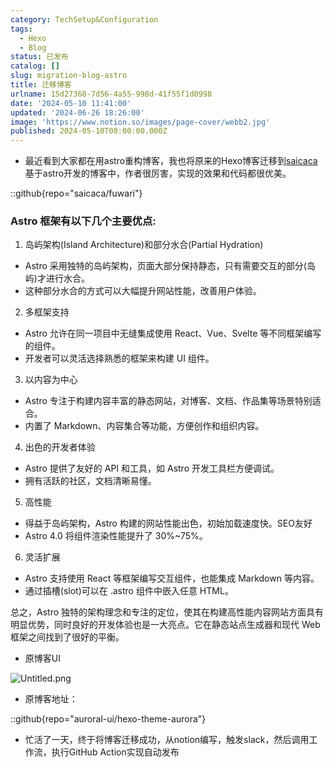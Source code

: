 ```yaml
---
category: TechSetup&Configuration
tags:
  - Hexo
  - Blog
status: 已发布
catalog: []
slug: migration-blog-astro
title: 迁移博客
urlname: 15d27368-7d56-4a55-998d-41f55f1d0998
date: '2024-05-10 11:41:00'
updated: '2024-06-26 18:26:00'
image: 'https://www.notion.so/images/page-cover/webb2.jpg'
published: 2024-05-10T08:00:00.000Z
---
```

- 最近看到大家都在用astro重构博客，我也将原来的Hexo博客迁移到[saicaca](https://github.com/saicaca/fuwari)基于astro开发的博客中，作者很厉害，实现的效果和代码都很优美。

::github{repo="saicaca/fuwari"}


### Astro 框架有以下几个主要优点:



1. 岛屿架构(Island Architecture)和部分水合(Partial Hydration)
- Astro 采用独特的岛屿架构，页面大部分保持静态，只有需要交互的部分(岛屿)才进行水合。
- 这种部分水合的方式可以大幅提升网站性能，改善用户体验。

2. 多框架支持
- Astro 允许在同一项目中无缝集成使用 React、Vue、Svelte 等不同框架编写的组件。
- 开发者可以灵活选择熟悉的框架来构建 UI 组件。

3. 以内容为中心
- Astro 专注于构建内容丰富的静态网站，对博客、文档、作品集等场景特别适合。
- 内置了 Markdown、内容集合等功能，方便创作和组织内容。

4. 出色的开发者体验
- Astro 提供了友好的 API 和工具，如 Astro 开发工具栏方便调试。
- 拥有活跃的社区，文档清晰易懂。

5. 高性能
- 得益于岛屿架构，Astro 构建的网站性能出色，初始加载速度快。SEO友好
- Astro 4.0 将组件渲染性能提升了 30%~75%。

6. 灵活扩展
- Astro 支持使用 React 等框架编写交互组件，也能集成 Markdown 等内容。
- 通过插槽(slot)可以在 .astro 组件中嵌入任意 HTML。

总之，Astro 独特的架构理念和专注的定位，使其在构建高性能内容网站方面具有明显优势，同时良好的开发体验也是一大亮点。它在静态站点生成器和现代 Web 框架之间找到了很好的平衡。

- 原博客UI

![Untitled.png](https://prod-files-secure.s3.us-west-2.amazonaws.com/5d24fe63-e567-4804-86f9-9fdc62e13082/3d59c350-432a-4fb6-a08f-0638fef2026e/Untitled.png?X-Amz-Algorithm=AWS4-HMAC-SHA256&X-Amz-Content-Sha256=UNSIGNED-PAYLOAD&X-Amz-Credential=ASIAZI2LB466XPNI5Q4A%2F20250407%2Fus-west-2%2Fs3%2Faws4_request&X-Amz-Date=20250407T213615Z&X-Amz-Expires=3600&X-Amz-Security-Token=IQoJb3JpZ2luX2VjEO7%2F%2F%2F%2F%2F%2F%2F%2F%2F%2FwEaCXVzLXdlc3QtMiJIMEYCIQDusP0gA4GyazpZWQAyGPKvXlUhzrI%2FLDaUcq8Jsmo3HgIhAPDZHvFeCLt%2B4nF1gwy2hx8G%2F4kf9Q3Qp5nOk%2F3Gg8yRKv8DCGYQABoMNjM3NDIzMTgzODA1Igyt8%2FKbyADNbqCp2GMq3APGCcMNS7OQNSPgz%2BbLzCMcdgmbMLywLdIZF66cowRNXDABtnU6OsWXXMU9c2hcg2qUAGWTKrh3OZG294cwai5EgiMHv%2FnIOMxG2bYTbJ%2Fi%2FduLyORrC66xeHjQ4xFq5Aj5%2B2ToZ7te25E9CZHeKdhCna8tGu68nX6eVN3iG5hZztaEKGaAzX%2Be6ChiCHfwGuy6NDaWRQ0w1t9ZK1CFboBzxF9hhAVJYzFDv0bID6JTrmsdsTRruE89DSXadj3uUZCZ%2B0YZbGX8QPmaNcf8sHsYNo2pElO%2Fwe59tk%2FJ6ZSZXqes%2BEfZJ9JH5rRxXoRe%2Bs%2BNhxkPM3mWQmzMn3uKz0A5G74IpfEAGLr6dbVVolvcXPMLpcehHM0e1uil%2BnW%2Bmy%2FlAzea4CQhiOAJuQ0iTRI03m9FQFkxEJ50l8pFYQ1F%2Bdx7ZSqpPSkm2saMAdAF5%2Fba08eeR14magL9L7lBBphBdxYYlv8zu0xKYUS6JQQ8n48jASe3RFwI%2BoyDrYE0m9S8WfoR70LPORSLfEr%2F8uM9BrqS84sJRwf7vbnzFu%2BKqx9h5TZVWoDBMi1DuGavL%2BTOv9kb0rOZlJFUOE0I9tS4tElphFItt2Yd8dgaPxao3bJoUXwAMZxzsZNNyDCTgtG%2FBjqkAXzDtbLT75OfkcuKxivNTWZ31AusXN8vacbVBOzGu3J7vfB2G2eb0mdIEGNtm9R4hZS6j3JtaHbA%2FnSUbV4d3dASNRMWgxJtDafgRLTceG9aGJw5RgXMjgZBPgPfr6q9SzVrp2v8M25ZDEEnAMyqnkg1oSjt0Dk3qqn%2Fvpgbtwm64LKX6mcCWiIwEKw8feLQSWP443b4URX5G1y3nzHEb6FYfxw%2F&X-Amz-Signature=46e77f887d707871eb19eb00b862638139a338dd3257a86172aa9810299e501a&X-Amz-SignedHeaders=host&x-id=GetObject)

- 原博客地址：

::github{repo="auroral-ui/hexo-theme-aurora"}

- 忙活了一天，终于将博客迁移成功，从notion编写，触发slack，然后调用工作流，执行GitHub Action实现自动发布
